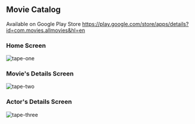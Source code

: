 ## Movie Catalog

Available on Google Play Store
https://play.google.com/store/apps/details?id=com.movies.allmovies&hl=en

### Home Screen
![tape-one](https://github.com/igorlacourt/All-Movies/blob/feature/dagger/tape1.gif)
### Movie's Details Screen
![tape-two](https://github.com/igorlacourt/All-Movies/blob/feature/dagger/tape2.gif)
### Actor's Details Screen
![tape-three](https://github.com/igorlacourt/All-Movies/blob/feature/dagger/tape3.gif)
